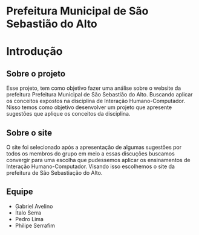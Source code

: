 # Prefeitura Municipal de São Sebastião do Alto

# Introdução

## Sobre o projeto

Esse projeto, tem como objetivo fazer uma análise sobre o website da prefeitura Prefeitura Municipal de São Sebastião do Alto. Buscando aplicar os conceitos expostos na disciplina de Interação Humano-Computador. Nisso temos como objetivo desenvolver um projeto que apresente sugestões que aplique os conceitos da disciplina.

## Sobre o site
 O site foi selecionado após a apresentação de algumas sugestões por todos os membros do grupo em meio a essas discuções buscamos convergir para uma escolha que pudessemos aplicar os ensinamentos de Interação Humano-Computador. Visando isso escolhemos o site da prefeitura de São Sebastiação do Alto.

## Equipe

- Gabriel Avelino
- Ítalo Serra
- Pedro Lima
- Philipe Serrafim